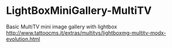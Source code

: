 LightBoxMiniGallery-MultiTV
===========================

Basic MultiTV mini image gallery with lightbox 
http://www.tattoocms.it/extras/multitvs/lightboxmg-multitv-modx-evolution.html

